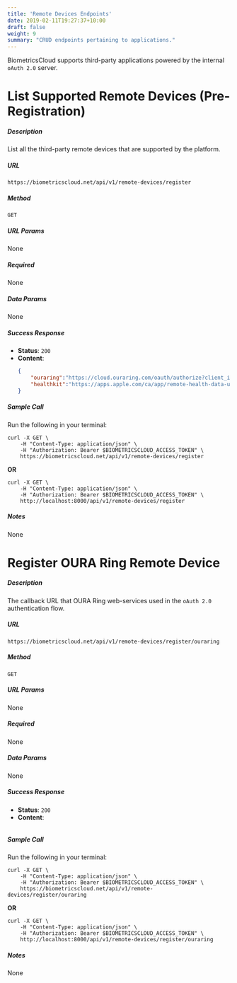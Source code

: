 ```yaml
---
title: 'Remote Devices Endpoints'
date: 2019-02-11T19:27:37+10:00
draft: false
weight: 9
summary: "CRUD endpoints pertaining to applications."
---
```


BiometricsCloud supports third-party applications powered by the internal `oAuth 2.0` server.

# **List Supported Remote Devices (Pre-Registration)**
##### Description
List all the third-party remote devices that are supported by the platform.

##### URL

`https://biometricscloud.net/api/v1/remote-devices/register`

##### Method

`GET`

##### URL Params

None

##### Required

None

##### Data Params

None

##### Success Response

  * **Status**: `200`
  * **Content**:
    ```json
    {
        "ouraring":"https://cloud.ouraring.com/oauth/authorize?client_id=B6CM2DCLF2E2YV4G&client_secret=KMIC4NJ5B5DIO7T3A4CVVBZ3EZDOURGU&state=1-1&redirect_uri=https%3A%2F%2Fbiometricscloud.net%2Fapi%2Fv1%2Fcallback%2Fouraring&response_type=code",
        "healthkit":"https://apps.apple.com/ca/app/remote-health-data-uploader/id1617375216"
    }
    ```

##### Sample Call

Run the following in your terminal:

```shell
curl -X GET \
    -H "Content-Type: application/json" \
    -H "Authorization: Bearer $BIOMETRICSCLOUD_ACCESS_TOKEN" \
    https://biometricscloud.net/api/v1/remote-devices/register
```

**OR**

```shell
curl -X GET \
    -H "Content-Type: application/json" \
    -H "Authorization: Bearer $BIOMETRICSCLOUD_ACCESS_TOKEN" \
    http://localhost:8000/api/v1/remote-devices/register
```

##### Notes

None


# **Register OURA Ring Remote Device**
##### Description
The callback URL that OURA Ring web-services used in the `oAuth 2.0` authentication flow.

##### URL

`https://biometricscloud.net/api/v1/remote-devices/register/ouraring`

##### Method

`GET`

##### URL Params

None

##### Required

None

##### Data Params

None

##### Success Response

  * **Status**: `200`
  * **Content**:
    ```json

    ```

##### Sample Call

Run the following in your terminal:

```shell
curl -X GET \
    -H "Content-Type: application/json" \
    -H "Authorization: Bearer $BIOMETRICSCLOUD_ACCESS_TOKEN" \
    https://biometricscloud.net/api/v1/remote-devices/register/ouraring
```

**OR**

```shell
curl -X GET \
    -H "Content-Type: application/json" \
    -H "Authorization: Bearer $BIOMETRICSCLOUD_ACCESS_TOKEN" \
    http://localhost:8000/api/v1/remote-devices/register/ouraring
```

##### Notes

None
